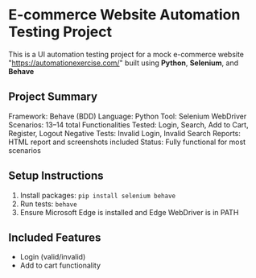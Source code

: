 
# E-commerce Website Automation Testing Project
This is a UI automation testing project for a mock e-commerce website "https://automationexercise.com/" built using **Python**, **Selenium**, and **Behave**


## Project Summary
Framework: Behave (BDD)
Language: Python
Tool: Selenium WebDriver
Scenarios: 13–14 total
Functionalities Tested: Login, Search, Add to Cart, Register, Logout
Negative Tests: Invalid Login, Invalid Search
Reports: HTML report and screenshots included
Status: Fully functional for most scenarios







## Setup Instructions
1. Install packages: `pip install selenium behave`
2. Run tests: `behave`
3. Ensure Microsoft Edge is installed and Edge WebDriver is in PATH

## Included Features
- Login (valid/invalid)
- Add to cart functionality
